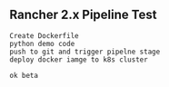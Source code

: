 ## Rancher 2.x Pipeline Test

    Create Dockerfile
    python demo code
    push to git and trigger pipelne stage 
    deploy docker iamge to k8s cluster
    
    ok beta 